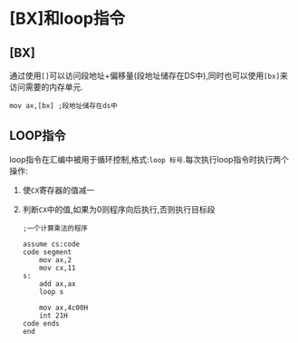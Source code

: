 # [BX]和loop指令

## [BX]

通过使用`[]`可以访问段地址+偏移量(段地址储存在DS中),同时也可以使用`[bx]`来访问需要的内存单元. 

```assembly
mov ax,[bx] ;段地址储存在ds中
```

## LOOP指令

loop指令在汇编中被用于循环控制,格式:`loop 标号`.每次执行loop指令时执行两个操作:

1. 使`CX`寄存器的值减一

2. 判断`CX`中的值,如果为0则程序向后执行,否则执行目标段
   
   ```assembly
   ;一个计算乘法的程序
   
   assume cs:code
   code segment
       mov ax,2
       mov cx,11
   s: 
       add ax,ax
       loop s
   
       mov ax,4c00H
       int 21H
   code ends
   end
   ```
